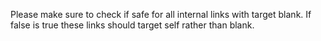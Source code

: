 Please make sure to check if safe for all internal links with target blank. If false is true these links should target self rather than blank.